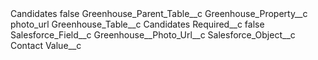 <?xml version="1.0" encoding="UTF-8"?>
<CustomMetadata xmlns="http://soap.sforce.com/2006/04/metadata" xmlns:xsi="http://www.w3.org/2001/XMLSchema-instance" xmlns:xsd="http://www.w3.org/2001/XMLSchema">
    <label>Candidates</label>
    <protected>false</protected>
    <values>
        <field>Greenhouse_Parent_Table__c</field>
        <value xsi:nil="true"/>
    </values>
    <values>
        <field>Greenhouse_Property__c</field>
        <value xsi:type="xsd:string">photo_url</value>
    </values>
    <values>
        <field>Greenhouse_Table__c</field>
        <value xsi:type="xsd:string">Candidates</value>
    </values>
    <values>
        <field>Required__c</field>
        <value xsi:type="xsd:boolean">false</value>
    </values>
    <values>
        <field>Salesforce_Field__c</field>
        <value xsi:type="xsd:string">Greenhouse__Photo_Url__c</value>
    </values>
    <values>
        <field>Salesforce_Object__c</field>
        <value xsi:type="xsd:string">Contact</value>
    </values>
    <values>
        <field>Value__c</field>
        <value xsi:nil="true"/>
    </values>
</CustomMetadata>
